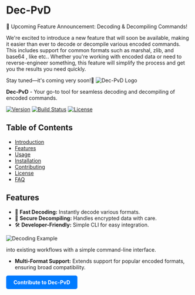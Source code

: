 # Dec-PvD

📢 Upcoming Feature Announcement: Decoding & Decompiling Commands!

We're excited to introduce a new feature that will soon be available, making it easier than ever to decode or decompile various encoded commands. This includes support for common formats such as marshal, zlib, and base64 , like etc.. Whether you're working with encoded data or need to reverse-engineer something, this feature will simplify the process and get you the results you need quickly.

Stay tuned—it's coming very soon!🔔
![Dec-PvD Logo](https://your-link-to-logo.png)

**Dec-PvD** - Your go-to tool for seamless decoding and decompiling of encoded commands.

[![Version](https://img.shields.io/badge/version-1.0-blue)](https://your-version-link)
[![Build Status](https://img.shields.io/badge/build-passing-brightgreen)](https://ci.example.com/build-status)
[![License](https://img.shields.io/badge/license-MIT-green)](https://github.com/your-repo/LICENSE)

## Table of Contents
- [Introduction](#introduction)
- [Features](#features)
- [Usage](#usage)
- [Installation](#installation)
- [Contributing](#contributing)
- [License](#license)
- [FAQ](#faq)

## Features

- 🚀 **Fast Decoding:** Instantly decode various formats.
- 🔐 **Secure Decompiling:** Handles encrypted data with care.
- 🛠️ **Developer-Friendly:** Simple CLI for easy integration.

![Decoding Example](https://your-link-to-gif.gif)

into existing workflows with a simple command-line interface.
- **Multi-Format Support:** Extends support for popular encoded formats, ensuring broad compatibility.


<a href="https://github.com/your-repo/contributing" style="display:inline-block;background-color:#007BFF;color:white;padding:10px 20px;text-align:center;text-decoration:none;border-radius:5px;font-weight:bold;">
Contribute to Dec-PvD
</a>
